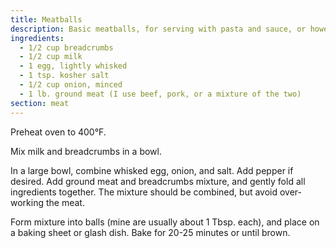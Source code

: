 ```yaml
---
title: Meatballs
description: Basic meatballs, for serving with pasta and sauce, or however you like, really.
ingredients:
  - 1/2 cup breadcrumbs
  - 1/2 cup milk
  - 1 egg, lightly whisked
  - 1 tsp. kosher salt
  - 1/2 cup onion, minced
  - 1 lb. ground meat (I use beef, pork, or a mixture of the two)
section: meat
---
```


Preheat oven to 400°F.

Mix milk and breadcrumbs in a bowl.

In a large bowl, combine whisked egg, onion, and salt. Add pepper if desired.
Add ground meat and breadcrumbs mixture, and gently fold all ingredients
together. The mixture should be combined, but avoid over-working the meat.

Form mixture into balls (mine are usually about 1 Tbsp. each), and place on a
baking sheet or glash dish. Bake for 20-25 minutes or until brown.